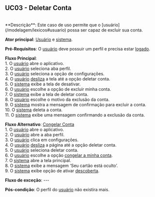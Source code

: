 ## UC03 - Deletar Conta

<br />
**Descrição**: Este caso de uso permite que o [usuário](/modelagem/lexicos#usuario) possa ser capaz de excluir sua conta.

**Ator principal**: [Usuário](/modelagem/lexicos#usuario) e [sistema](/modelagem/lexicos#tinder).
<br />

**Pré-Requisitos**: O [usuário](/modelagem/lexicos#usuario) deve possuir um perfil e precisa estar [logado](/modelagem/lexicos#logar).
<br />

**Fluxo Principal**:
<br /> 1. O [usuário](/modelagem/lexicos#usuario) abre o aplicativo.
<br /> 2. O [usuário](/modelagem/lexicos#usuario) seleciona aba perfil.
<br /> 3. O [usuário](/modelagem/lexicos#usuario) seleciona a opção de configurações.
<br /> 4. O [usuário](/modelagem/lexicos#usuario) [desliza](/modelagem/lexicos#swipe) a tela até a opção deletar conta.
<br /> 5. O [sistema](/modelagem/lexicos#tinder) exibe a tela de desativar.
<br /> 6. O [usuário](/modelagem/lexicos#usuario) escolhe a opção de excluir minha conta.
<br /> 7. O [sistema](/modelagem/lexicos#tinder) exibe a tela de deletar conta.
<br /> 8. O [usuário](/modelagem/lexicos#usuario) escolhe o motivo da exclusão da conta.
<br /> 9. O [sistema](/modelagem/lexicos#tinder) mostra a mensagem de confirmação para excluir a conta.
<br /> 10. O [sistema](/modelagem/lexicos#tinder) deleta a conta.
<br /> 11. O [sistema](/modelagem/lexicos#tinder) exibe uma mensagem confirmando a exclusão da conta.

**Fluxo Alternativo**: [Congelar Conta](/modelagem/lexicos#congelar-conta)
<br /> 1. O [usuário](/modelagem/lexicos#usuario) abre o aplicativo.
<br /> 2. O [usuário](/modelagem/lexicos#usuario) abre a aba perfil.
<br /> 3. O [usuário](/modelagem/lexicos#usuario) clica em configurações.
<br /> 4. O [usuário](/modelagem/lexicos#usuario) [desliza](/modelagem/lexicos#swipe) a página até a opção deletar conta.
<br /> 5. O [usuário](/modelagem/lexicos#usuario) seleciona deletar conta.
<br /> 6. O [usuário](/modelagem/lexicos#usuario) escolhe a opção [congelar a minha conta](/modelagem/lexicos#congelar-conta).
<br /> 7. O [sistema](/modelagem/lexicos#tinder) abre a tela principal.
<br /> 8. O [sistema](/modelagem/lexicos#tinder) exibe a mensagem ‘Seu cartão está oculto’.
<br /> 9. O [sistema](/modelagem/lexicos#tinder) exibe opção de ativar [descoberta](/modelagem/lexicos#descoberta).

**Fluxo de exceção**: ---

**Pós-condição**: O perfil do [usuário](/modelagem/lexicos#usuario) não existira mais.


